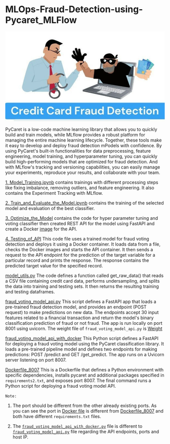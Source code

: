 # **MLOps-Fraud-Detection-using-Pycaret_MLFlow**

![Credit Card Fraud](Credit%20card_fraud.jpg)

 PyCaret is a low-code machine learning library that allows you to quickly build and train models, while MLflow provides a robust platform for managing the entire machine learning lifecycle.
 Together, these tools make it easy to develop and deploy fraud detection mPodels with confidence. By using PyCaret's built-in functionalities for data preprocessing, feature engineering, model training, and hyperparameter tuning, you can quickly build high-performing models that are optimized for fraud detection. And with MLflow's tracking and versioning capabilities, you can easily manage your experiments, reproduce your results, and collaborate with your team.

[1. Model_Training.ipynb](1.%20Model_Training.ipynb)
contains trainings with different processing steps like fixing imbalance, removing outliers, and feature engineering. It also contains the Experiment Tracking with MLflow.

[2. Train_and_Evaluate_the_Model.ipynb](2.%20Train_and_Evaluate_the_Model.ipynb)
contains the training of the selected model and evaluation of the best classifier.

[3. Optimize_the_Model](3.%20Optimize_the_Model.ipynb)
contains the code for hyper parameter tuning and voting classifier then created REST API for the model using FastAPI and create a Docker [image](Dockerfile) for the API.

[4. Testing_of_API](4.%20Testing_of_API.ipynb)
This code file uses a trained model for fraud voting detection and deploys it using a Docker container. It loads data from a file, checks the Docker images and starts the API container. It then sends a request to the API endpoint for the prediction of the target variable for a particular record and prints the response. The response contains the predicted target value for the specified record.

[model_utils.py](model_utils.py) 
The code defines a function called get_raw_data() that reads a CSV file containing credit card data, performs undersampling, and splits the data into training and testing sets. It then returns the resulting training and testing dataframes.

[fraud_voting_model_api.py](fraud_voting_model_api.py)
This script defines a FastAPI app that loads a pre-trained fraud detection model, and provides an endpoint (POST request) to make predictions on new data. The endpoints accept 30 input features related to a financial transaction and return the model's binary classification prediction of fraud or not fraud. The app is run locally on port 8001 using uvicorn. The weight file of `fraud_voting_model_api.py` is [Weight](fraud_voting_model_api.pkl)

[fraud_voting_model_api_with_docker](fraud_voting_model_api_with_docker.py)
This Python script defines a FastAPI for deploying a fraud voting model using the PyCaret classification library. It loads a pre-trained pipeline model and defines two endpoints for making predictions: POST /predict and GET /get_predict. The app runs on a Uvicorn server listening on port 8007.

[Dockerfile_8007](Dockerfile_8007)
This is a Dockerfile that defines a Python environment with specific dependencies, installs pycaret and additional packages specified in `requirements2.txt`, and exposes port 8007. The final command runs a Python script for deploying a fraud voting model API. 

`Note:` 
1. The port should be different from the other already existing ports. As you can see the port in 
[Docker file](Dockerfile) is different from [Dockerfile_8007](Dockerfile_8007) and both have different `requirements.txt` files.

2. The [`fraud_voting_model_api_with_docker.py`](fraud_voting_model_api_with_docker.py) file is different to [`fraud_voting_model_api.py`](fraud_voting_model_api.py) file regarding the API endpoints, ports and host IP. 



